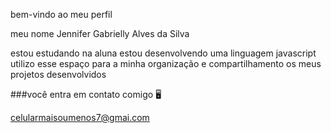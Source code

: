 bem-vindo ao meu perfil

meu nome Jennifer Gabrielly Alves da Silva 

estou estudando na aluna
estou desenvolvendo uma linguagem javascript 
utilizo esse espaço para a minha organização e compartilhamento os meus projetos desenvolvidos

###você entra em contato comigo 🖥️

celularmaisoumenos7@gmai.com
